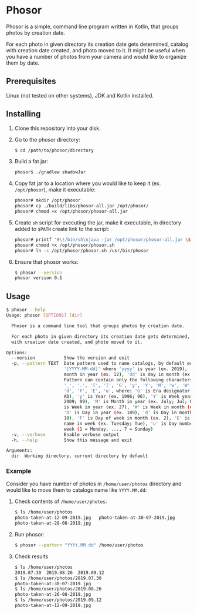 # Phosor

Phosor is a simple, command line program written in Kotlin, that groups photos by creation date.

For each photo in given directory its creation date gets determined, catalog with creation date created, and photo moved to it.
It might be useful when you have a number of photos from your camera and would like to organize them by date.

## Prerequisites
Linux (not tested on other systems), JDK and Kotlin installed.

## Installing

1. Clone this repository into your disk.

2. Go to the phosor directory:
    ~~~bash
    $ cd /path/to/phosor/directory
    ~~~
   
3. Build a fat jar:
    ~~~bash
    phosor$ ./gradlew shadowJar
    ~~~
   
4. Copy fat jar to a location where you would like to keep it (ex. `/opt/phosor`), make it executable: 
    ~~~bash
    phosor# mkdir /opt/phosor
    phosor# cp ./build/libs/phosor-all.jar /opt/phosor/
    phosor# chmod +x /opt/phosor/phosor-all.jar
    ~~~

5. Create `sh` script for executing the jar, make it executable, in directory added to `$PATH` create link to the script:
    ~~~bash
    phosor# printf "#\!/bin/sh\njava -jar /opt/phosor/phosor-all.jar \$@\n" > /opt/phosor/phosor.sh
    phosor# chmod +x /opt/phosor/phosor.sh
    phosor# ln -s /opt/phosor/phosor.sh /usr/bin/phosor
    ~~~

7. Ensure that phosor works:
    ~~~bash
    $ phosor --version
    phosor version 0.1
    ~~~
   
## Usage
~~~bash
$ phosor --help
Usage: phosor [OPTIONS] [dir]

  Phosor is a command line tool that groups photos by creation date.

  For each photo in given directory its creation date gets determined, catalog
  with creation date created, and photo moved to it.

Options:
  --version           Show the version and exit
  -p, --pattern TEXT  Date pattern used to name catalogs, by default equals to
                      '[YYYY-MM-dd]' where 'yyyy' is year (ex. 2019), 'MM' is
                      month in year (ex. 12), 'dd' is day in month (ex. 02).
                      Pattern can contain only the following characters: '-',
                      '_', '.', '[', ']', 'G', 'y', 'Y', 'M', 'w', 'W', 'D',
                      'd', 'F', 'E', 'u', where: 'G' is Era designator (ex.
                      AD), 'y' is Year (ex. 1996; 96), 'Y' is Week year (ex.
                      2009; 09), 'M' is Month in year (ex. July; Jul; 07), 'w'
                      is Week in year (ex. 27), 'W' is Week in month (ex. 2),
                      'D' is Day in year (ex. 189), 'd' is Day in month (ex.
                      10), 'F' is Day of week in month (ex. 2), 'E' is Day
                      name in week (ex. Tuesday; Tue), 'u' is Day number of
                      week (1 = Monday, ..., 7 = Sunday)
  -v, --verbose       Enable verbose output
  -h, --help          Show this message and exit

Arguments:
  dir  Working directory, current directory by default
~~~

### Example

Consider you have number of photos in `/home/user/photos` directory and would like to move them to catalogs name 
like `YYYY.MM.dd`:
1. Check contents of `/home/user/photos`:
    ~~~bash
    $ ls /home/user/photos
   photo-taken-at-12-09-2019.jpg   photo-taken-at-30-07-2019.jpg
   photo-taken-at-28-08-2019.jpg
    ~~~

2. Run phosor:
    ~~~bash
    $ phosor --pattern "YYYY.MM.dd" /home/user/photos
    ~~~

3. Check results
    ~~~bash
    $ ls /home/user/photos
    2019.07.30  2019.08.26  2019.09.12
    $ ls /home/user/photos/2019.07.30
    photo-taken-at-30-07-2019.jpg
    $ ls /home/user/photos/2019.08.26
    photo-taken-at-26-08-2019.jpg
    $ ls /home/user/photos/2019.09.12
    photo-taken-at-12-09-2019.jpg
    ~~~